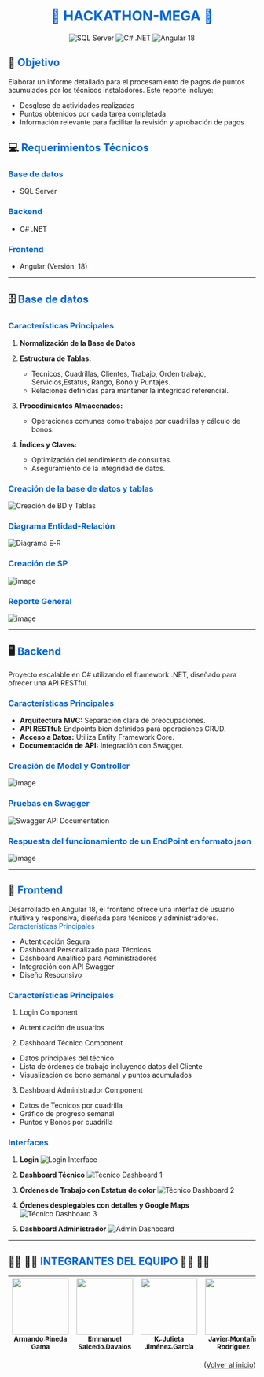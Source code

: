 <h1 align="center" style="color: #0366d6;">🚀 HACKATHON-MEGA 🚀</h1>

<p align="center">
  <img src="https://img.shields.io/badge/Base%20de%20Datos-SQL%20Server-blue?style=for-the-badge&logo=microsoft-sql-server" alt="SQL Server">
  <img src="https://img.shields.io/badge/Backend-C%23%20.NET-blue?style=for-the-badge&logo=.net" alt="C# .NET">
  <img src="https://img.shields.io/badge/Frontend-Angular%2018-red?style=for-the-badge&logo=angular" alt="Angular 18">
</p>

## 🎯 <span style="color: #0366d6;">Objetivo</span>

Elaborar un informe detallado para el procesamiento de pagos de puntos acumulados por los técnicos instaladores. Este reporte incluye:
- Desglose de actividades realizadas
- Puntos obtenidos por cada tarea completada
- Información relevante para facilitar la revisión y aprobación de pagos

## 💻 <span style="color: #0366d6;">Requerimientos Técnicos</span>

### <span style="color: #0366d6;">Base de datos</span>
- SQL Server

### <span style="color: #0366d6;">Backend</span>
- C# .NET

### <span style="color: #0366d6;">Frontend</span>
- Angular (Versión: 18)

---

## 🗄️ <span style="color: #0366d6;">Base de datos</span>

### <span style="color: #0366d6;">Características Principales</span>
1. **Normalización de la Base de Datos**
2. **Estructura de Tablas:** 
   - Tecnicos, Cuadrillas, Clientes, Trabajo, Orden trabajo, Servicios,Estatus, Rango, Bono y Puntajes.
   - Relaciones definidas para mantener la integridad referencial.

3. **Procedimientos Almacenados:** 
   - Operaciones comunes como trabajos por cuadrillas y cálculo de bonos.

4. **Índices y Claves:** 
   - Optimización del rendimiento de consultas.
   - Aseguramiento de la integridad de datos.

### <span style="color: #0366d6;">Creación de la base de datos y tablas</span>

![Creación de BD y Tablas](https://github.com/user-attachments/assets/19860960-bdcd-4f04-aac4-c5b70ceec7d5)

### <span style="color: #0366d6;">Diagrama Entidad-Relación</span>

![Diagrama E-R](https://github.com/user-attachments/assets/fecf3984-ace9-4941-975b-abe4c1f8b77c)

### <span style="color: #0366d6;">Creación de SP</span>

![image](https://github.com/user-attachments/assets/108bd3b7-efc0-464d-8514-d22e7745d6e7)


### <span style="color: #0366d6;">Reporte General</span>

![image](https://github.com/user-attachments/assets/ff76c047-895a-43ed-8af2-79709af80e59)




---

## 🖥️ <span style="color: #0366d6;">Backend</span>

Proyecto escalable en C# utilizando el framework .NET, diseñado para ofrecer una API RESTful.

### <span style="color: #0366d6;">Características Principales</span>

- **Arquitectura MVC:** Separación clara de preocupaciones.
- **API RESTful:** Endpoints bien definidos para operaciones CRUD.
- **Acceso a Datos:** Utiliza Entity Framework Core.
- **Documentación de API:** Integración con Swagger.
 
### <span style="color: #0366d6;">Creación de Model y Controller</span>
![image](https://github.com/user-attachments/assets/b53fb5a6-694b-4be3-9cdf-a3b5a58e5dd7)


### <span style="color: #0366d6;">Pruebas en Swagger</span>
![Swagger API Documentation](https://github.com/user-attachments/assets/5a115023-0948-4138-bac2-1e56aa16ee1f)


### <span style="color: #0366d6;">Respuesta del funcionamiento de un EndPoint en formato json</span>
![image](https://github.com/user-attachments/assets/c6356224-a09b-4c03-91f9-a5597a490bbd)

---

## 🎨 <span style="color: #0366d6;">Frontend</span>

Desarrollado en Angular 18, el frontend ofrece una interfaz de usuario intuitiva y responsiva, diseñada para técnicos y administradores.
<span style="color: #0366d6;">Características Principales</span>

- Autenticación Segura
- Dashboard Personalizado para Técnicos
- Dashboard Analítico para Administradores
- Integración con API Swagger
- Diseño Responsivo

### <span style="color: #0366d6;">Características Principales</span>

1. Login Component

- Autenticación de usuarios 

2. Dashboard Técnico Component
- Datos principales del técnico
- Lista de órdenes de trabajo incluyendo datos del Cliente
- Visualización de bono semanal y puntos acumulados
  
3. Dashboard Administrador Component
- Datos de Tecnicos por cuadrilla
- Gráfico de progreso semanal
- Puntos y Bonos por cuadrilla

### <span style="color: #0366d6;">Interfaces</span>

1. **Login**
   ![Login Interface](https://github.com/user-attachments/assets/4b88576d-616b-4b7a-a5ac-df6f0b87cd4f)

2. **Dashboard Técnico**
   ![Técnico Dashboard 1](https://github.com/user-attachments/assets/8fc433cd-50b4-4e3b-b7e6-b20f8c6cf87c)
   
3. **Órdenes de Trabajo con Estatus de color**
   ![Técnico Dashboard 2](https://github.com/user-attachments/assets/1795345f-7350-4311-9375-14409c1ec9eb)
4. **Órdenes desplegables con detalles y Google Maps**
 ![Técnico Dashboard 3](https://github.com/user-attachments/assets/5f87cde2-b521-4cec-97f6-ced60b6e6228)

6. **Dashboard Administrador**
   ![Admin Dashboard](https://github.com/user-attachments/assets/e34650cd-5025-4288-a7f3-64ff27721904)

---

## 👨‍💻 👨‍💻  <span style="color: #0366d6;">INTEGRANTES DEL EQUIPO</span> 👨‍💻 👨‍💻

| [<img src="https://github.com/user-attachments/assets/39a7acad-f3d8-4e1e-9815-963e2188dcd0" width=115><br><sub>Armando Pineda Gama</sub>](https://github.com/odnxmrx) | [<img src="https://github.com/user-attachments/assets/1d16b82e-dd17-4c9f-931b-0ffb6e0798cc" width=115><br><sub>Emmanuel Salcedo Davalos</sub>](https://github.com/EmmanuelDev97) | [<img src="https://github.com/user-attachments/assets/2e3de00f-2ebf-4241-b834-424683f4b7dc" width=115><br><sub>K. Julieta Jiménez García</sub>](https://github.com/Julieta171) | [<img src="https://github.com/user-attachments/assets/baebde77-09ca-4008-b122-20f6c9b847cb" width=115><br><sub>Javier Montaño Rodriguez</sub>](https://github.com/javixlive) |
| :---: | :---: | :---: | :---: |

<p align="right">(<a href="#readme-top">Volver al inicio</a>)</p>









